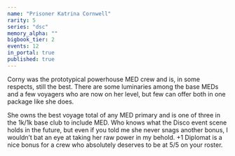 ```yaml
---
name: "Prisoner Katrina Cornwell"
rarity: 5
series: "dsc"
memory_alpha: ""
bigbook_tier: 2
events: 12
in_portal: true
published: true
---
```


Corny was the prototypical powerhouse MED crew and is, in some respects, still the best. There are some luminaries among the base MEDs and a few voyagers who are now on her level, but few can offer both in one package like she does.

She owns the best voyage total of any MED primary and is one of three in the 1k/1k base club to include MED. Who knows what the Disco event scene holds in the future, but even if you told me she never snags another bonus, I wouldn’t bat an eye at taking her raw power in my behold. +1 Diplomat is a nice bonus for a crew who absolutely deserves to be at 5/5 on your roster.